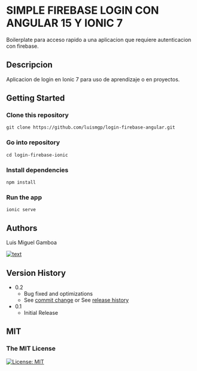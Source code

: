 
# SIMPLE FIREBASE LOGIN CON ANGULAR 15 Y IONIC 7


Boilerplate para acceso rapido a una aplicacion que requiere autenticacion con firebase.

## Descripcion

Aplicacion de login en Ionic 7 para uso de aprendizaje o en proyectos.

## Getting Started

### Clone this repository
```
git clone https://github.com/luismgp/login-firebase-angular.git
```

### Go into repository
```
cd login-firebase-ionic
```

### Install dependencies
```
npm install
```

### Run the app
```
ionic serve
```

## Authors

Luis Miguel Gamboa

[![text](https://img.shields.io/twitter/follow/lius_mgp?style=social)](https://www.twitter.com/)


## Version History

* 0.2
    * Bug fixed and optimizations
    * See [commit change]() or See [release history]()
* 0.1
    * Initial Release

## MIT
### The MIT License
[![License: MIT](https://img.shields.io/badge/License-MIT-yellow.svg)](https://opensource.org/licenses/MIT)
